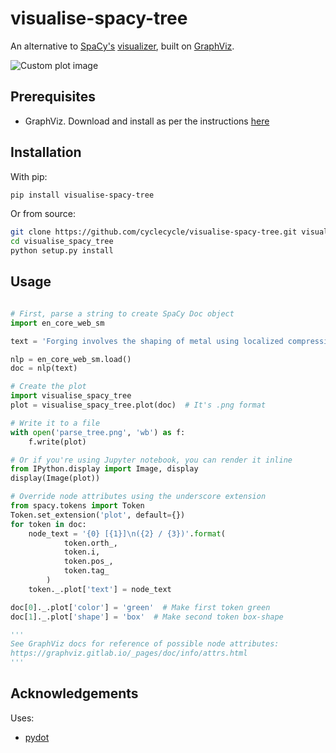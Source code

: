 # visualise-spacy-tree

An alternative to [SpaCy's](https://spacy.io) [visualizer](https://spacy.io/usage/visualizers#dep), built on [GraphViz](https://graphviz.gitlab.io/). 

![Custom plot image](https://github.com/cyclecycle/visualise-spacy-tree/blob/master/example_plots/custom_plot.png)

## Prerequisites

- GraphViz. Download and install as per the instructions [here](https://graphviz.gitlab.io/download/)

## Installation

With pip:

```bash
pip install visualise-spacy-tree
```

Or from source:

```bash
git clone https://github.com/cyclecycle/visualise-spacy-tree.git visualise_spacy_tree
cd visualise_spacy_tree
python setup.py install
```

## Usage

```python

# First, parse a string to create SpaCy Doc object
import en_core_web_sm

text = 'Forging involves the shaping of metal using localized compressive forces.'

nlp = en_core_web_sm.load()
doc = nlp(text)

# Create the plot
import visualise_spacy_tree
plot = visualise_spacy_tree.plot(doc)  # It's .png format

# Write it to a file
with open('parse_tree.png', 'wb') as f:
    f.write(plot)

# Or if you're using Jupyter notebook, you can render it inline
from IPython.display import Image, display
display(Image(plot))

# Override node attributes using the underscore extension
from spacy.tokens import Token
Token.set_extension('plot', default={})
for token in doc:
    node_text = '{0} [{1}]\n({2} / {3})'.format(
            token.orth_,
            token.i,
            token.pos_,
            token.tag_
        )
    token._.plot['text'] = node_text

doc[0]._.plot['color'] = 'green'  # Make first token green
doc[1]._.plot['shape'] = 'box'  # Make second token box-shape

'''
See GraphViz docs for reference of possible node attributes:
https://graphviz.gitlab.io/_pages/doc/info/attrs.html
'''

```

## Acknowledgements

Uses:

- [pydot](https://github.com/pydot/pydot)
